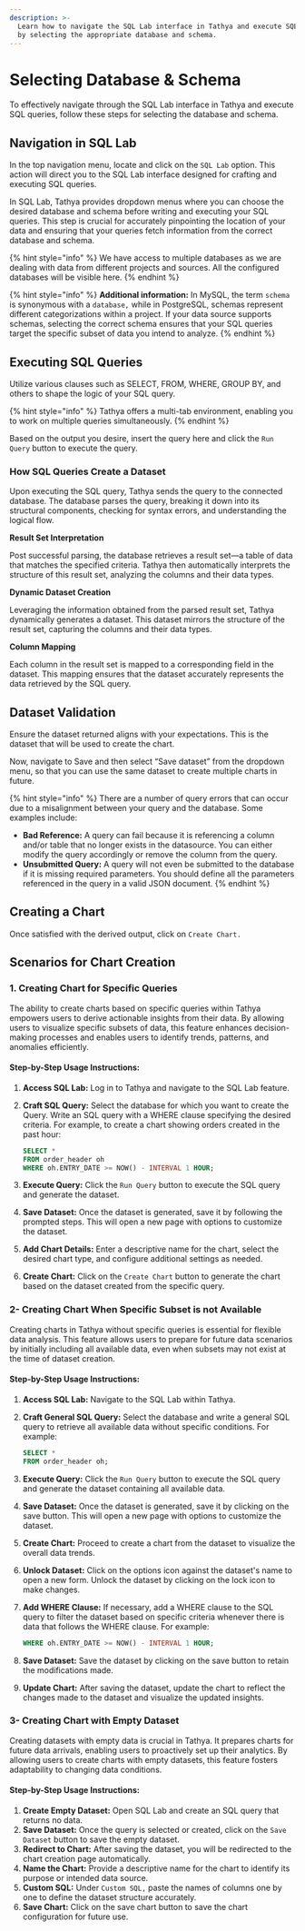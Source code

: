 ```yaml
---
description: >-
  Learn how to navigate the SQL Lab interface in Tathya and execute SQL queries
  by selecting the appropriate database and schema.
---
```


# Selecting Database & Schema

To effectively navigate through the SQL Lab interface in Tathya and execute SQL queries, follow these steps for selecting the database and schema.

## Navigation in SQL Lab

In the top navigation menu, locate and click on the `SQL Lab` option. This action will direct you to the SQL Lab interface designed for crafting and executing SQL queries.

In SQL Lab, Tathya provides dropdown menus where you can choose the desired database and schema before writing and executing your SQL queries. This step is crucial for accurately pinpointing the location of your data and ensuring that your queries fetch information from the correct database and schema.

{% hint style="info" %}
We have access to multiple databases as we are dealing with data from different projects and sources. All the configured databases will be visible here.
{% endhint %}

{% hint style="info" %}
**Additional information:** In MySQL, the term `schema` is synonymous with a `database,` while in PostgreSQL, schemas represent different categorizations within a project. If your data source supports schemas, selecting the correct schema ensures that your SQL queries target the specific subset of data you intend to analyze.
{% endhint %}

## Executing SQL Queries

Utilize various clauses such as SELECT, FROM, WHERE, GROUP BY, and others to shape the logic of your SQL query.

{% hint style="info" %}
Tathya offers a multi-tab environment, enabling you to work on multiple queries simultaneously.
{% endhint %}

Based on the output you desire, insert the query here and click the `Run Query` button to execute the query.

### How SQL Queries Create a Dataset

Upon executing the SQL query, Tathya sends the query to the connected database. The database parses the query, breaking it down into its structural components, checking for syntax errors, and understanding the logical flow.

**Result Set Interpretation**

Post successful parsing, the database retrieves a result set—a table of data that matches the specified criteria. Tathya then automatically interprets the structure of this result set, analyzing the columns and their data types.

**Dynamic Dataset Creation**

​​Leveraging the information obtained from the parsed result set, Tathya dynamically generates a dataset. This dataset mirrors the structure of the result set, capturing the columns and their data types.

**Column Mapping**

Each column in the result set is mapped to a corresponding field in the dataset. This mapping ensures that the dataset accurately represents the data retrieved by the SQL query.

## Dataset Validation

Ensure the dataset returned aligns with your expectations. This is the dataset that will be used to create the chart.

Now, navigate to Save and then select “Save dataset” from the dropdown menu, so that you can use the same dataset to create multiple charts in future.

{% hint style="info" %}
There are a number of query errors that can occur due to a misalignment between your query and the database. Some examples include:

* **Bad Reference:** A query can fail because it is referencing a column and/or table that no longer exists in the datasource. You can either modify the query accordingly or remove the column from the query.
* **Unsubmitted Query:** A query will not even be submitted to the database if it is missing required parameters. You should define all the parameters referenced in the query in a valid JSON document.
{% endhint %}

## Creating a Chart

Once satisfied with the derived output, click on `Create Chart.`

## Scenarios for Chart Creation

### 1. Creating Chart for Specific Queries

The ability to create charts based on specific queries within Tathya empowers users to derive actionable insights from their data. By allowing users to visualize specific subsets of data, this feature enhances decision-making processes and enables users to identify trends, patterns, and anomalies efficiently.

#### Step-by-Step Usage Instructions:

1. **Access SQL Lab:** Log in to Tathya and navigate to the SQL Lab feature.
2.  **Craft SQL Query:** Select the database for which you want to create the Query. Write an SQL query with a WHERE clause specifying the desired criteria. For example, to create a chart showing orders created in the past hour:

    ```sql
    SELECT *
    FROM order_header oh
    WHERE oh.ENTRY_DATE >= NOW() - INTERVAL 1 HOUR;
    ```
3. **Execute Query:** Click the `Run Query` button to execute the SQL query and generate the dataset.
4. **Save Dataset:** Once the dataset is generated, save it by following the prompted steps. This will open a new page with options to customize the dataset.
5. **Add Chart Details:** Enter a descriptive name for the chart, select the desired chart type, and configure additional settings as needed.
6. **Create Chart:** Click on the `Create Chart` button to generate the chart based on the dataset created from the specific query.

### 2- Creating Chart When Specific Subset is not Available

Creating charts in Tathya without specific queries is essential for flexible data analysis. This feature allows users to prepare for future data scenarios by initially including all available data, even when subsets may not exist at the time of dataset creation.

#### Step-by-Step Usage Instructions:

1. **Access SQL Lab:** Navigate to the SQL Lab within Tathya.
2.  **Craft General SQL Query:** Select the database and write a general SQL query to retrieve all available data without specific conditions. For example:

    ```sql
    SELECT *
    FROM order_header oh;
    ```
3. **Execute Query:** Click the `Run Query` button to execute the SQL query and generate the dataset containing all available data.
4. **Save Dataset:** Once the dataset is generated, save it by clicking on the save button. This will open a new page with options to customize the dataset.
5. **Create Chart:** Proceed to create a chart from the dataset to visualize the overall data trends.
6. **Unlock Dataset:** Click on the options icon against the dataset's name to open a new form. Unlock the dataset by clicking on the lock icon to make changes.
7.  **Add WHERE Clause:** If necessary, add a WHERE clause to the SQL query to filter the dataset based on specific criteria whenever there is data that follows the WHERE clause. For example:

    ```sql
    WHERE oh.ENTRY_DATE >= NOW() - INTERVAL 1 HOUR;
    ```
8. **Save Dataset:** Save the dataset by clicking on the save button to retain the modifications made.
9. **Update Chart:** After saving the dataset, update the chart to reflect the changes made to the dataset and visualize the updated insights.

### 3- Creating Chart with Empty Dataset

Creating datasets with empty data is crucial in Tathya. It prepares charts for future data arrivals, enabling users to proactively set up their analytics. By allowing users to create charts with empty datasets, this feature fosters adaptability to changing data conditions.

#### Step-by-Step Usage Instructions:

1. **Create Empty Dataset:** Open SQL Lab and create an SQL query that returns no data.
2. **Save Dataset:** Once the query is selected or created, click on the `Save Dataset` button to save the empty dataset.
3. **Redirect to Chart:** After saving the dataset, you will be redirected to the chart creation page automatically.
4. **Name the Chart:** Provide a descriptive name for the chart to identify its purpose or intended data source.
5. **Custom SQL:** Under `Custom SQL,` paste the names of columns one by one to define the dataset structure accurately.
6. **Save Chart:** Click on the save chart button to save the chart configuration for future use.
